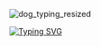 
![dog_typing_resized](https://github.com/user-attachments/assets/1efa5855-860e-484e-91f8-c15f0cf75a65)



[![Typing SVG](https://readme-typing-svg.demolab.com?font=Anton&pause=1000&color=FFFFFF&background=262626&center=true&vCenter=true&width=435&lines=Interested+in+On+Device+AI;Edge+AI+%C2%B7+Privacy-First+%C2%B7+Real-Time+Processing)](https://git.io/typing-svg)
